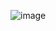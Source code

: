 ![image](https://github.com/prakash144/leetcode/assets/13487941/8df100db-1f0c-4a03-adc1-52a2cf28b9ef)
